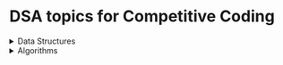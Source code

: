 # DSA topics for Competitive Coding #

<details>
<summary>Data Structures</summary>
<br>
</details>
<details>
<summary>Algorithms</summary>
<br>


<details>
